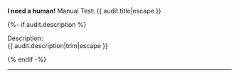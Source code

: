 
__I need a human!__ Manual Test: {{ audit.title|escape }}

{%- if audit.description %}

Description:<br>
{{ audit.description|trim|escape }}


{% endif -%}

---